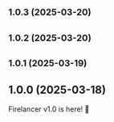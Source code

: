 ## <small>1.0.3 (2025-03-20)</small>


## <small>1.0.2 (2025-03-20)</small>


## <small>1.0.1 (2025-03-19)</small>


## 1.0.0 (2025-03-18)

Firelancer v1.0 is here! 🎉
